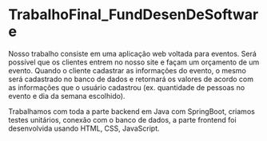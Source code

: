 # TrabalhoFinal_FundDesenDeSoftware

Nosso trabalho consiste em uma aplicação web voltada para eventos. Será possível que os clientes entrem no nosso site e façam um orçamento de um evento. 
Quando o cliente cadastrar as informações do evento, o mesmo será cadastrado no banco de dados e retornará os valores de acordo com as informações que 
o usuário cadastrou (ex. quantidade de pessoas no evento e dia da semana escolhido).

Trabalhamos com toda a parte backend em Java com SpringBoot, criamos testes unitários, conexão com o banco de dados, a parte frontend foi desenvolvida 
usando HTML, CSS, JavaScript.
